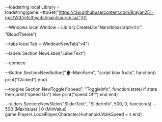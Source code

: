 --loadstring
local Library = loadstring(game:HttpGet("https://raw.githubusercontent.com/Brayan251-ops/Wtf/refs/heads/main/source.lua"))()

--Windows
local Window = Library.CreateLib("Narutbloxscriptv4☠️", "BloodTheme")

--tabs
local Tab = Window:NewTab("v4")

--labels
Section:NewLabel("LabelText")


--comeco

--Button
Section:NewButton("🏠-MainFarm", "script blox fruits", function()
    print("Clicked")
end)


--toogles
Section:NewToggle("speed", "ToggleInfo", function(state)
    if state then
        print("speed On")
    else
        print("speed Off")
    end
end)

--sliders
Section:NewSlider("SliderText", "SliderInfo", 500, 0, function(s) -- 500 (MaxValue) | 0 (MinValue)
    game.Players.LocalPlayer.Character.Humanoid.WalkSpeed = s
end)
